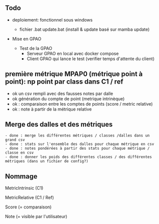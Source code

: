 ## Todo

- deploiement: fonctionnel sous windows
  - fichier .bat update.bat (install & update basé sur mamba update)

- Mise en GPAO
  - Test de la GPAO
    - Serveur GPAO en local avec docker compose
    - Client GPAO qui lance le test (verifier temps d'attente du client)


## première métrique MPAP0 (métrique point à point): np point par class dans C1 / ref
  - ok un csv rempli avec des fausses notes par dalle
  - ok génération du compte de point (metrique intrinèque)
  - ok : comparaison entre les comptes de points (score / metric relative)
  - ok : note à partir de la métrique relative

## Merge des dalles et des métriques
    - done : merge les différentes métriques / classes /dalles dans un grand csv
    - done : stats sur l'ensemble des dalles pour chaque métrique en csv
    - done : notes pondérées à partir des stats pour chaque métrique / classe en csv
    - done : donner les poids des différentes classes / des différentes métriques (dans un fichier de config?)


## Nommage

MetricIntrinsic (C1)

MetricRelative (C1 / Ref)

Score (= comparaison)

Note (= visible par l'utilisateur)

